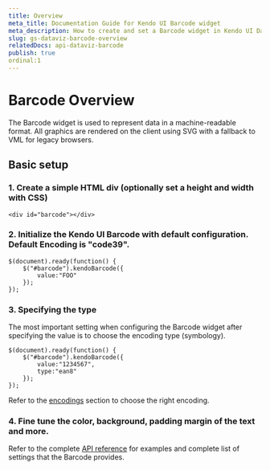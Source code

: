 ```yaml
---
title: Overview
meta_title: Documentation Guide for Kendo UI Barcode widget
meta_description: How to create and set a Barcode widget in Kendo UI DataViz.
slug: gs-dataviz-barcode-overview
relatedDocs: api-dataviz-barcode
publish: true
ordinal:1
---
```


# Barcode Overview

The Barcode widget is used to represent data in a machine-readable format. 
All graphics are rendered on the client using SVG with a fallback to VML for legacy browsers.


## Basic setup

### 1\. Create a simple HTML div (optionally set a height and width with CSS)

    <div id="barcode"></div>
    
### 2\. Initialize the Kendo UI Barcode with default configuration. Default Encoding is "code39".

	$(document).ready(function() {
    	$("#barcode").kendoBarcode({
            value:"FOO"
        });
   	});
    
### 3\. Specifying the type

The most important setting when configuring the Barcode widget after specifying the value is to choose the encoding type (symbology).

	$(document).ready(function() {
    	$("#barcode").kendoBarcode({
            value:"1234567",
			type:"ean8"
        });
   	});

Refer to the [encodings](getting-started/dataviz/barcode/overview) section to choose the right encoding.

### 4\. Fine tune the color, background, padding margin of the text and more.

Refer to the complete [API reference](/api/dataviz/barcode) for examples and complete list of settings that the Barcode provides.
